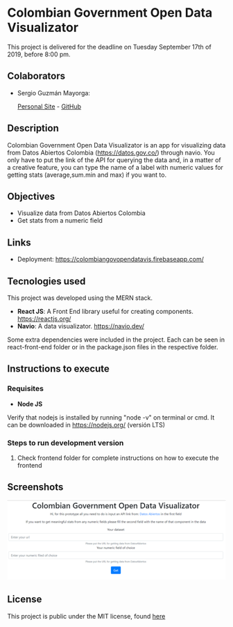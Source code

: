 # Colombian Government Open Data Visualizator

This project is delivered for the deadline on Tuesday September 17th of 2019, before 8:00 pm.

## Colaborators

- Sergio Guzmán Mayorga:

  [Personal Site](https://sguzmanm.github.io/i-am-sergio-guzman/) - [GitHub](https://github.com/sguzmanm)

## Description

Colombian Government Open Data Visualizator is an app for visualizing data from Datos Abiertos Colombia (https://datos.gov.co/) through navio. You only have to put the link of the API for querying the data and, in a matter of a creative feature, you can type the name of a label with numeric values for getting stats (average,sum.min and max) if you want to.

## Objectives

- Visualize data from Datos Abiertos Colombia
- Get stats from a numeric field

## Links

- Deployment: https://colombiangovopendatavis.firebaseapp.com/

## Tecnologies used

This project was developed using the MERN stack.

- **React JS**: A Front End library useful for creating components. https://reactjs.org/
- **Navio**: A data visualizator. https://navio.dev/

Some extra dependencies were included in the project. Each can be seen in react-front-end folder or in the package.json files in the respective folder.

## Instructions to execute

### Requisites

- **Node JS**

Verify that nodejs is installed by running "node -v" on terminal or cmd. It can be downloaded in https://nodejs.org/ (versión LTS)

### Steps to run development version

1. Check frontend folder for complete instructions on how to execute the frontend

## Screenshots

![img](./ss.PNG)

## License

This project is public under the MIT license, found [here](https://github.com/sguzmanm/ColombianGovOpenDataVis/blob/master/LICENSE)
